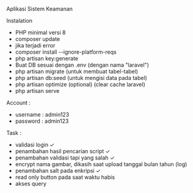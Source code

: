 Aplikasi Sistem Keamanan

Instalation
- PHP minimal versi 8
- composer update
- jika terjadi error
- composer install --ignore-platform-reqs
- php artisan key:generate
- Buat DB sesuai dengan .env (dengan nama "laravel")
- php artisan migrate (untuk membuat tabel-tabel)
- php artisan db:seed (untuk mengisi data pada tabel)
- php artisan optimize (optional) (clear cache laravel)
- php artisan serve


Account : 
- username : admin123
- password : admin123


Task :
- validasi login ✓
- penambahan hasil pencarian script ✓
- penambahan validasi tapi yang salah ✓
- encrypt nama gambar, dikasih saat upload tanggal bulan tahun (log)
- penambahan salt pada enkripsi ✓
- read only button pada saat waktu habis
- akses query
